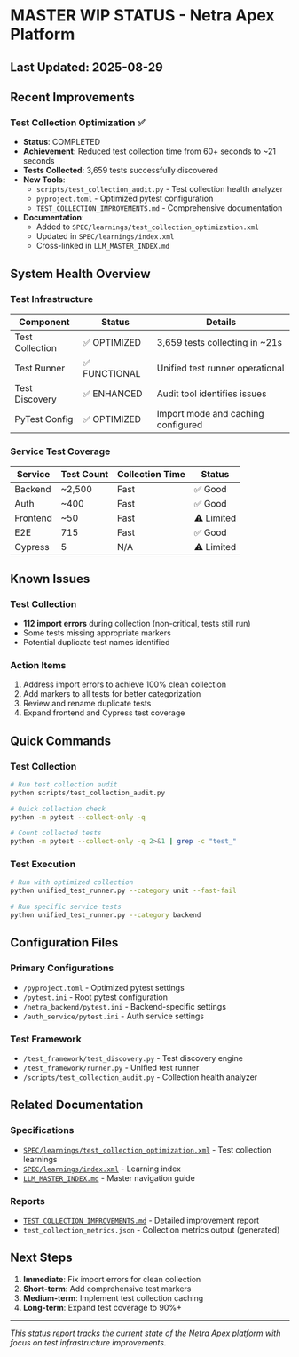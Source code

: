 # MASTER WIP STATUS - Netra Apex Platform

## Last Updated: 2025-08-29

## Recent Improvements

### Test Collection Optimization ✅
- **Status**: COMPLETED
- **Achievement**: Reduced test collection time from 60+ seconds to ~21 seconds
- **Tests Collected**: 3,659 tests successfully discovered
- **New Tools**:
  - `scripts/test_collection_audit.py` - Test collection health analyzer
  - `pyproject.toml` - Optimized pytest configuration
  - `TEST_COLLECTION_IMPROVEMENTS.md` - Comprehensive documentation
- **Documentation**: 
  - Added to `SPEC/learnings/test_collection_optimization.xml`
  - Updated in `SPEC/learnings/index.xml`
  - Cross-linked in `LLM_MASTER_INDEX.md`

## System Health Overview

### Test Infrastructure
| Component | Status | Details |
|-----------|--------|---------|
| Test Collection | ✅ OPTIMIZED | 3,659 tests collecting in ~21s |
| Test Runner | ✅ FUNCTIONAL | Unified test runner operational |
| Test Discovery | ✅ ENHANCED | Audit tool identifies issues |
| PyTest Config | ✅ OPTIMIZED | Import mode and caching configured |

### Service Test Coverage
| Service | Test Count | Collection Time | Status |
|---------|------------|-----------------|--------|
| Backend | ~2,500 | Fast | ✅ Good |
| Auth | ~400 | Fast | ✅ Good |
| Frontend | ~50 | Fast | ⚠️ Limited |
| E2E | 715 | Fast | ✅ Good |
| Cypress | 5 | N/A | ⚠️ Limited |

## Known Issues

### Test Collection
- **112 import errors** during collection (non-critical, tests still run)
- Some tests missing appropriate markers
- Potential duplicate test names identified

### Action Items
1. Address import errors to achieve 100% clean collection
2. Add markers to all tests for better categorization
3. Review and rename duplicate tests
4. Expand frontend and Cypress test coverage

## Quick Commands

### Test Collection
```bash
# Run test collection audit
python scripts/test_collection_audit.py

# Quick collection check
python -m pytest --collect-only -q

# Count collected tests
python -m pytest --collect-only -q 2>&1 | grep -c "test_"
```

### Test Execution
```bash
# Run with optimized collection
python unified_test_runner.py --category unit --fast-fail

# Run specific service tests
python unified_test_runner.py --category backend
```

## Configuration Files

### Primary Configurations
- `/pyproject.toml` - Optimized pytest settings
- `/pytest.ini` - Root pytest configuration
- `/netra_backend/pytest.ini` - Backend-specific settings
- `/auth_service/pytest.ini` - Auth service settings

### Test Framework
- `/test_framework/test_discovery.py` - Test discovery engine
- `/test_framework/runner.py` - Unified test runner
- `/scripts/test_collection_audit.py` - Collection health analyzer

## Related Documentation

### Specifications
- [`SPEC/learnings/test_collection_optimization.xml`](SPEC/learnings/test_collection_optimization.xml) - Test collection learnings
- [`SPEC/learnings/index.xml`](SPEC/learnings/index.xml) - Learning index
- [`LLM_MASTER_INDEX.md`](LLM_MASTER_INDEX.md) - Master navigation guide

### Reports
- [`TEST_COLLECTION_IMPROVEMENTS.md`](TEST_COLLECTION_IMPROVEMENTS.md) - Detailed improvement report
- `test_collection_metrics.json` - Collection metrics output (generated)

## Next Steps

1. **Immediate**: Fix import errors for clean collection
2. **Short-term**: Add comprehensive test markers
3. **Medium-term**: Implement test collection caching
4. **Long-term**: Expand test coverage to 90%+

---
*This status report tracks the current state of the Netra Apex platform with focus on test infrastructure improvements.*